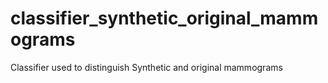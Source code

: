 # classifier_synthetic_original_mammograms
Classifier used to distinguish Synthetic and original mammograms
